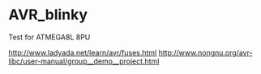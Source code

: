 # AVR_blinky
Test for ATMEGA8L 8PU


http://www.ladyada.net/learn/avr/fuses.html
http://www.nongnu.org/avr-libc/user-manual/group__demo__project.html
